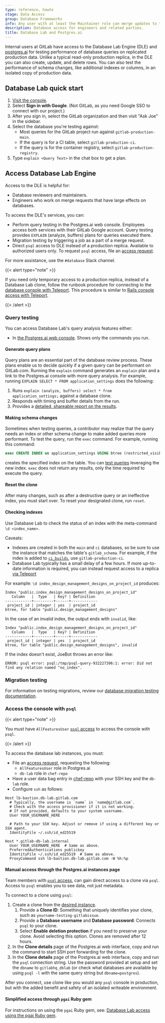 ```yaml
---
type: reference, howto
stage: Data Access
group: Database Frameworks
info: Any user with at least the Maintainer role can merge updates to this content. For details, see https://docs.gitlab.com/ee/development/development_processes.html#development-guidelines-review.
description: Database access for engineers and related parties.
title: Database Lab and Postgres.ai
---
```


Internal users at GitLab have access to the Database Lab Engine (DLE) and
[postgres.ai](https://console.postgres.ai/) for testing performance of database queries
on replicated production data. Unlike a typical read-only production replica, in the DLE you can
also create, update, and delete rows. You can also test the performance of
schema changes, like additional indexes or columns, in an isolated copy of production data.

## Database Lab quick start

1. [Visit the console](https://console.postgres.ai/).
1. Select **Sign in with Google**. (Not GitLab, as you need Google SSO to connect with our project.)
1. After you sign in, select the GitLab organization and then visit "Ask Joe" in the sidebar.
1. Select the database you're testing against:
   - Most queries for the GitLab project run against `gitlab-production-main`.
   - If the query is for a CI table, select `gitlab-production-ci`.
   - If the query is for the container registry, select `gitlab-production-registry`.
1. Type `explain <Query Text>` in the chat box to get a plan.

## Access Database Lab Engine

Access to the DLE is helpful for:

- Database reviewers and maintainers.
- Engineers who work on merge requests that have large effects on databases.

To access the DLE's services, you can:

- Perform query testing in the Postgres.ai web console.
  Employees access both services with their GitLab Google account. Query testing
  provides `EXPLAIN` (analyze, buffers) plans for queries executed there.
- Migration testing by triggering a job as a part of a merge request.
- Direct `psql` access to DLE instead of a production replica. Available to authorized users only.
  To request `psql` access, file an [access request](https://handbook.gitlab.com/handbook/it/end-user-services/onboarding-access-requests/access-requests/#individual-or-bulk-access-request).

For more assistance, use the `#database` Slack channel.

{{< alert type="note" >}}

If you need only temporary access to a production replica, instead of a Database Lab
clone, follow the runbook procedure for connecting to the
[database console with Teleport](https://gitlab.com/gitlab-com/runbooks/-/blob/master/docs/teleport/Connect_to_Database_Console_via_Teleport.md).
This procedure is similar to [Rails console access with Teleport](https://gitlab.com/gitlab-com/runbooks/-/blob/master/docs/teleport/Connect_to_Rails_Console_via_Teleport.md#how-to-use-teleport-to-connect-to-rails-console).

{{< /alert >}}

### Query testing

You can access Database Lab's query analysis features either:

- In [the Postgres.ai web console](https://console.postgres.ai/gitlab/joe-instances).
  Shows only the commands you run.

#### Generate query plans

Query plans are an essential part of the database review process. These plans
enable us to decide quickly if a given query can be performant on GitLab.com.
Running the `explain` command generates an `explain` plan and a link to the Postgres.ai
console with more query analysis. For example, running `EXPLAIN SELECT * FROM application_settings`
does the following:

1. Runs `explain (analyze, buffers) select * from application_settings;` against a database clone.
1. Responds with timing and buffer details from the run.
1. Provides a [detailed, shareable report on the results](https://console.postgres.ai/shared/24d543c9-893b-4ff6-8deb-a8f902f85a53).

#### Making schema changes

Sometimes when testing queries, a contributor may realize that the query needs an index
or other schema change to make added queries more performant. To test the query, run the `exec` command.
For example, running this command:

```sql
exec CREATE INDEX on application_settings USING btree (restricted_visibility_levels)
```

creates the specified index on the table. You can [test queries](#generate-query-plans) leveraging
the new index. `exec` does not return any results, only the time required to execute the query.

#### Reset the clone

After many changes, such as after a destructive query or an ineffective index,
you must start over. To reset your designated clone, run `reset`.

#### Checking indexes

Use Database Lab to check the status of an index with the meta-command `\d <index_name>`.

Caveats:

- Indexes are created in both the `main` and `ci` databases, so be sure to use the instance
  that matches the table's `gitlab_schema`. For example, if the index is added to
  [`ci_builds`](https://gitlab.com/gitlab-org/gitlab/-/blob/master/db/docs/ci_builds.yml#L14),
  use `gitlab-production-ci`.
- Database Lab typically has a small delay of a few hours. If more up-to-date information
  is required, you can instead request access to a replica [via Teleport](https://gitlab.com/gitlab-com/runbooks/-/blob/master/docs/teleport/Connect_to_Database_Console_via_Teleport.md)

For example: `\d index_design_management_designs_on_project_id` produces:

```plaintext
Index "public.index_design_management_designs_on_project_id"
   Column   |  Type   | Key? | Definition
------------+---------+------+------------
 project_id | integer | yes  | project_id
btree, for table "public.design_management_designs"
```

In the case of an invalid index, the output ends with `invalid`, like:

```plaintext
Index "public.index_design_management_designs_on_project_id"
   Column   |  Type   | Key? | Definition
------------+---------+------+------------
 project_id | integer | yes  | project_id
btree, for table "public.design_management_designs", invalid
```

If the index doesn't exist, JoeBot throws an error like:

```plaintext
ERROR: psql error: psql:/tmp/psql-query-932227396:1: error: Did not find any relation named "no_index".
```

### Migration testing

For information on testing migrations, review our
[database migration testing documentation](database_migration_pipeline.md).

### Access the console with `psql`

{{< alert type="note" >}}

You must have `AllFeaturesUser` [`psql` access](#access-database-lab-engine) to access the console with `psql`.

{{< /alert >}}

To access the database lab instances, you must:

- File an [access request](https://handbook.gitlab.com/handbook/it/end-user-services/onboarding-access-requests/access-requests/#individual-or-bulk-access-request), requesting the following:
  - `AllFeaturesUser` role in Postgres.ai
  - `db-lab` role in `chef-repo`
- Have a user data bag entry in [chef-repo](https://gitlab.com/gitlab-com/gl-infra/chef-repo) with your SSH key and the `db-lab` role.
- Configure `ssh` as follows:

```plaintext
Host lb-bastion.db-lab.gitlab.com
  # Typically, the username is `name` in `name@gitlab.com`.
  # Check with the access provisioner if it is not working.
  # If not provided, defaults to your system username.
  User YOUR_USERNAME_HERE

  # Path to your SSH key. Adjust or remove if using a different key or SSH agent.
  IdentityFile ~/.ssh/id_ed25519

Host *.gitlab-db-lab.internal
  User YOUR_USERNAME_HERE  # Same as above.
  PreferredAuthentications publickey
  IdentityFile ~/.ssh/id_ed25519  # Same as above.
  ProxyCommand ssh lb-bastion.db-lab.gitlab.com -W %h:%p
```

#### Manual access through the Postgres.ai instances page

Team members with [`psql` access](#access-database-lab-engine), can gain direct access
to a clone via `psql`. Access to `psql` enables you to see data, not just metadata.

To connect to a clone using `psql`:

1. Create a clone from the [desired instance](https://console.postgres.ai/gitlab/instances/).
   1. Provide a **Clone ID**: Something that uniquely identifies your clone, such as `yourname-testing-gitlabissue`.
   1. Provide a **Database username** and **Database password**: Connects `psql` to your clone.
   1. Select **Enable deletion protection** if you need to preserve your clone. Avoid selecting this option.
      Clones are removed after 12 hours.
1. In the **Clone details** page of the Postgres.ai web interface, copy and run
   the command to start SSH port forwarding for the clone.
1. In the **Clone details** page of the Postgres.ai web interface, copy and run the `psql` connection string.
   Use the password provided at setup and set the `dbname` to `gitlabhq_dblab` (or check what databases are available by using `psql -l` with the same query string but `dbname=postgres`).

After you connect, use clone like you would any `psql` console in production, but with
the added benefit and safety of an isolated writeable environment.

#### Simplified access through `pgai` Ruby gem

For instructions on using the `pgai` Ruby gem, see: [Database Lab access using the pgai Ruby gem](database_lab_pgai.md).

